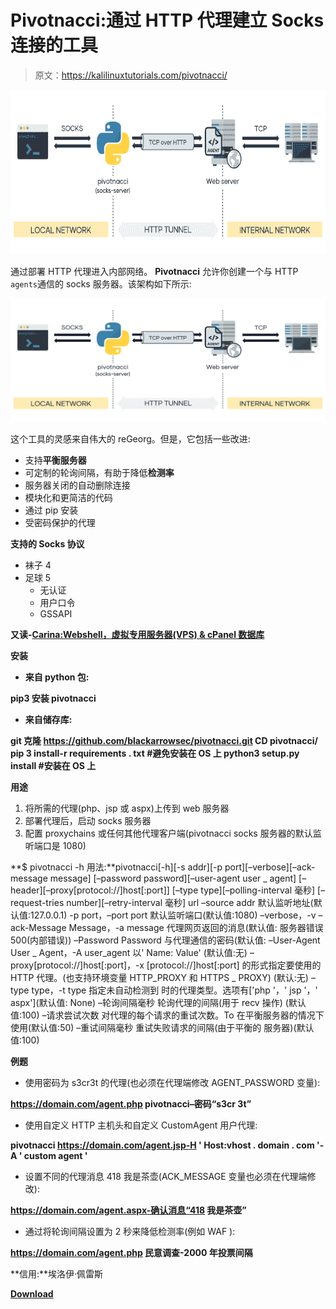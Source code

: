 # Pivotnacci:通过 HTTP 代理建立 Socks 连接的工具

> 原文：<https://kalilinuxtutorials.com/pivotnacci/>

[![Pivotnacci : A Tool To Make Socks Connections Through HTTP Agents](img//5cd9c50866d4c4e62d7134bc1597c92b.png "Pivotnacci : A Tool To Make Socks Connections Through HTTP Agents")](https://1.bp.blogspot.com/-Z3rgaBm63Mw/XtSOhoJG9SI/AAAAAAAAGhY/vbLZoxCIh68mOhrqNmwpAeWv_Tkg8cV6gCLcBGAsYHQ/s1600/pivotnacci%25281%2529.png)

通过部署 HTTP 代理进入内部网络。 **Pivotnacci** 允许你创建一个与 HTTP `agents`通信的 socks 服务器。该架构如下所示:

![](img//e2e973d511bf4ab47fff79ddf0ba051a.png)

这个工具的灵感来自伟大的 reGeorg。但是，它包括一些改进:

*   支持**平衡服务器**
*   可定制的轮询间隔，有助于降低**检测率**
*   服务器关闭的自动删除连接
*   模块化和更简洁的代码
*   通过 pip 安装
*   受密码保护的代理

**支持的 Socks 协议**

*   袜子 4
*   足球 5
    *   无认证
    *   用户口令
    *   GSSAPI

**又读-[Carina:Webshell，虚拟专用服务器(VPS) & cPanel 数据库](https://kalilinuxtutorials.com/carina/)**

**安装**

*   **来自 python 包:**

**pip3 安装 pivotnacci**

*   **来自储存库:**

**git 克隆 https://github.com/blackarrowsec/pivotnacci.git
CD pivotnacci/
pip 3 install-r requirements . txt #避免安装在 OS 上
python3 setup.py install #安装在 OS 上**

**用途**

1.  将所需的代理(php、jsp 或 aspx)上传到 web 服务器
2.  部署代理后，启动 socks 服务器
3.  配置 proxychains 或任何其他代理客户端(pivotnacci socks 服务器的默认监听端口是 1080)

**$ pivotnacci -h
用法:**pivotnacci[-h][-s addr][-p port][–verbose][–ack-message message]
[–password password][–user-agent user _ agent]
[–header][–proxy[protocol://]host[:port]]
[–type type][–polling-interval 毫秒]
[–request-tries number][–retry-interval 毫秒]
url
–source addr
默认监听地址(默认值:127.0.0.1)
-p port，–port port 默认监听端口(默认值:1080)
–verbose，-v
–ack-Message Message，-a message
代理网页返回的消息(默认值:
服务器错误 500(内部错误))
–Password Password 与代理通信的密码(默认值:
–User-Agent User _ Agent，-A user_agent 以' Name: Value'
(默认值:无)
–proxy[protocol://]host[:port]，-x [protocol://]host[:port]
的形式指定要使用的 HTTP 代理。(也支持环境变量
HTTP_PROXY 和 HTTPS _ PROXY)
(默认:无)
–type type，-t type 指定未自动检测到
时的代理类型。选项有['php '，' jsp '，' aspx'](默认值:
None)
–轮询间隔毫秒
轮询代理的间隔(用于 recv 操作)
(默认值:100)
–请求尝试次数
对代理的每个请求的重试次数。To
在平衡服务器的情况下使用(默认值:50)
–重试间隔毫秒
重试失败请求的间隔(由于平衡的
服务器)(默认值:100)

**例题**

*   使用密码为 s3cr3t 的代理(也必须在代理端修改 AGENT_PASSWORD 变量):

**https://domain.com/agent.php pivotnacci–密码“s3cr 3t”**

*   使用自定义 HTTP 主机头和自定义 CustomAgent 用户代理:

**pivotnacci https://domain.com/agent.jsp-H ' Host:vhost . domain . com '-A ' custom agent '**

*   设置不同的代理消息 418 我是茶壶(ACK_MESSAGE 变量也必须在代理端修改):

**https://domain.com/agent.aspx-确认消息“418 我是茶壶”**

*   通过将轮询间隔设置为 2 秒来降低检测率(例如 WAF ):

**https://domain.com/agent.php 民意调查-2000 年投票间隔**

**信用:**埃洛伊·佩雷斯

[**Download**](https://github.com/blackarrowsec/pivotnacci)